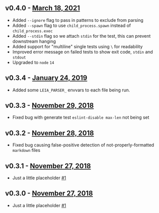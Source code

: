v0.4.0 - [March 18, 2021](https://github.com/lando/leia/releases/tag/v0.4.0)
-------------------------

* Added `--ignore` flag to pass in patterns to exclude from parsing
* Added `--spawn` flag to use `child_process.spawn` instead of `child_process.exec`
* Added `--stdin` flag so we attach `stdin` for the test, this can prevent downstream hanging
* Added support for "multiline" single tests using `\` for readability
* Improved error message on failed tests to show exit code, `stdin` and `stdout`
* Upgraded to `node` `14`

v0.3.4 - [January 24, 2019](https://github.com/lando/leia/releases/tag/v0.3.4)
---------------------------

* Added some `LEIA_PARSER_` envvars to each file being run.

v0.3.3 - [November 29, 2018](https://github.com/lando/leia/releases/tag/v0.3.3)
----------------------------

* Fixed bug with generate test `eslint-disable max-len` not being set

v0.3.2 - [November 28, 2018](https://github.com/lando/leia/releases/tag/v0.3.2)
----------------------------

* Fixed bug causing false-positive detection of not-properly-formatted `markdown` files

v0.3.1 - [November 27, 2018](https://github.com/lando/leia/releases/tag/v0.3.1)
----------------------------

* Just a little placeholder [#1](https://github.com/lando/leia/issues/1)

v0.3.0 - [November 27, 2018](https://github.com/lando/leia/releases/tag/v0.3.0)
----------------------------

* Just a little placeholder [#1](https://github.com/lando/leia/issues/1)

